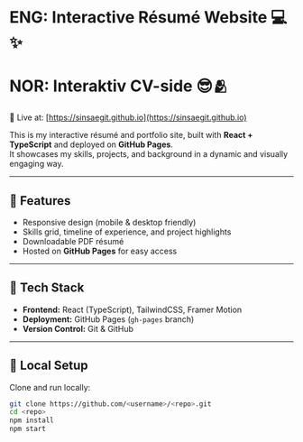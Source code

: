 # ENG: Interactive Résumé Website 💻✨
# NOR: Interaktiv CV-side 😎🫂

🚀 Live at: [https://sinsaegit.github.io](https://sinsaegit.github.io)

This is my interactive résumé and portfolio site, built with **React + TypeScript** and deployed on **GitHub Pages**.  
It showcases my skills, projects, and background in a dynamic and visually engaging way.

---

## 🔹 Features
- Responsive design (mobile & desktop friendly)
- Skills grid, timeline of experience, and project highlights
- Downloadable PDF résumé
- Hosted on **GitHub Pages** for easy access

---

## 🔹 Tech Stack
- **Frontend:** React (TypeScript), TailwindCSS, Framer Motion  
- **Deployment:** GitHub Pages (`gh-pages` branch)  
- **Version Control:** Git & GitHub  

---

## 🔹 Local Setup
Clone and run locally:

```bash
git clone https://github.com/<username>/<repo>.git
cd <repo>
npm install
npm start

